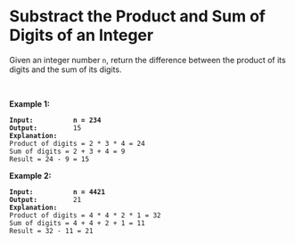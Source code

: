 <!-- markdownlint-disable -->

# Substract the Product and Sum of Digits of an Integer

<p>Given an integer number <code>n</code>, return the difference between the product of its digits and the sum of its digits.</p><br>

**Example 1:**

<pre><code><strong>Input:          n = 234</strong>
<strong>Output:</strong>         15
<strong>Explanation:</strong>    
Product of digits = 2 * 3 * 4 = 24 
Sum of digits = 2 + 3 + 4 = 9 
Result = 24 - 9 = 15</strong></code></pre>

**Example 2:**

<pre><code><strong>Input:          n = 4421</strong>
<strong>Output:</strong>         21
<strong>Explanation:</strong>    
Product of digits = 4 * 4 * 2 * 1 = 32 
Sum of digits = 4 + 4 + 2 + 1 = 11 
Result = 32 - 11 = 21</strong></code></pre>

